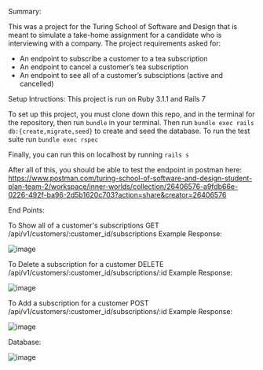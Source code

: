 Summary:

This was a project for the Turing School of Software and Design that is meant to simulate a take-home assignment for a candidate who is interviewing with a company. The project requirements asked for:
* An endpoint to subscribe a customer to a tea subscription
* An endpoint to cancel a customer’s tea subscription
* An endpoint to see all of a customer’s subsciptions (active and cancelled)

Setup Intructions:
This project is run on Ruby 3.1.1 and Rails 7

To set up this project, you must clone down this repo, and in the terminal for the repository, then run `bundle` in your terminal.
Then run `bundle exec rails db:{create,migrate,seed}` to create and seed the database.
To run the test suite run `bundle exec rspec`

Finally, you can run this on localhost by running `rails s`

After all of this, you should be able to test the endpoint in postman here:
https://www.postman.com/turing-school-of-software-and-design-student-plan-team-2/workspace/inner-worlds/collection/26406576-a9fdb66e-0226-492f-ba96-2d5b1620c703?action=share&creator=26406576

End Points:

To Show all of a customer's subscriptions
GET /api/v1/customers/:customer_id/subscriptions
Example Response:

![image](https://github.com/sandfortw/TeaAPI/assets/80081206/fe3c0af1-f2e5-4ee1-a749-9021736da5b5)

To Delete a subscription for a customer
DELETE /api/v1/customers/:customer_id/subscriptions/:id
Example Response:

![image](https://github.com/sandfortw/TeaAPI/assets/80081206/a3dbb552-3171-464d-b6fa-d9e58cef9f09)

To Add a subscription for a customer
POST /api/v1/customers/:customer_id/subscriptions/:id
Example Response:

![image](https://github.com/sandfortw/TeaAPI/assets/80081206/fd7862ea-26cd-4efa-b262-67d086465b41)


Database:

![image](https://github.com/sandfortw/TeaAPI/assets/80081206/528886fb-30f3-4f6a-b991-3d10a15ead16)
